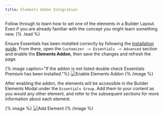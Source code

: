 ```yaml
---
title: Elements Addon Integration
---
```


Follow through to learn how to set one of the elements in a Builder Layout. Even if you are already familiar with the concept you might learn something new. {% .lead %}

Ensure Essentials has been installed correctly by following the [installation guide](/essentials-for-yoothemepro/integration#installation). From there, open the `Customizer -> Essentials -> Advanced` section and enable the **Elements Addon**, then save the changes and refresh the page.

{% image caption="If the addon is not listed double check Essentials Premium has been installed."%}
![Enable Elements Addon](/next/assets/ytp/elements/integration/enable-addon.gif)
{% /image %}

After enabling the addon, the elements will be accessible in the Builder Elements Modal under the `Essentials Group`. Add them to your content as you would any other element, and refer to the subsequent sections for more information about each element.

{% image %}
![Add Element](/next/assets/ytp/elements/integration/add-element.gif)
{% /image %}
